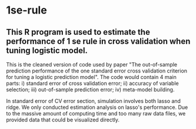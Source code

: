 # 1se-rule
## This R program is used to estimate the performance of 1 se rule in cross validation when tuning logistic model.
This is the cleaned version of code used by paper "The out-of-sample prediction performance of the one standard error cross validation criterion for tuning a logistic prediction model". The code would contain 4 main parts: i) standard error of cross validation error; ii) accuracy of variable selection; iii) out-of-sample prediction error; iv) meta-model building.

In standard error of CV error section, simulation involves both lasso and ridge. We only conducted estimation analysis on lasso's performance.
Due to the massive amount of computing time and too many raw data files, we provided data that could be visualized directly.

